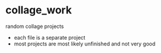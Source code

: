 # collage_work
random collage projects

- each file is a separate project
- most projects are most likely unfinished and not very good
